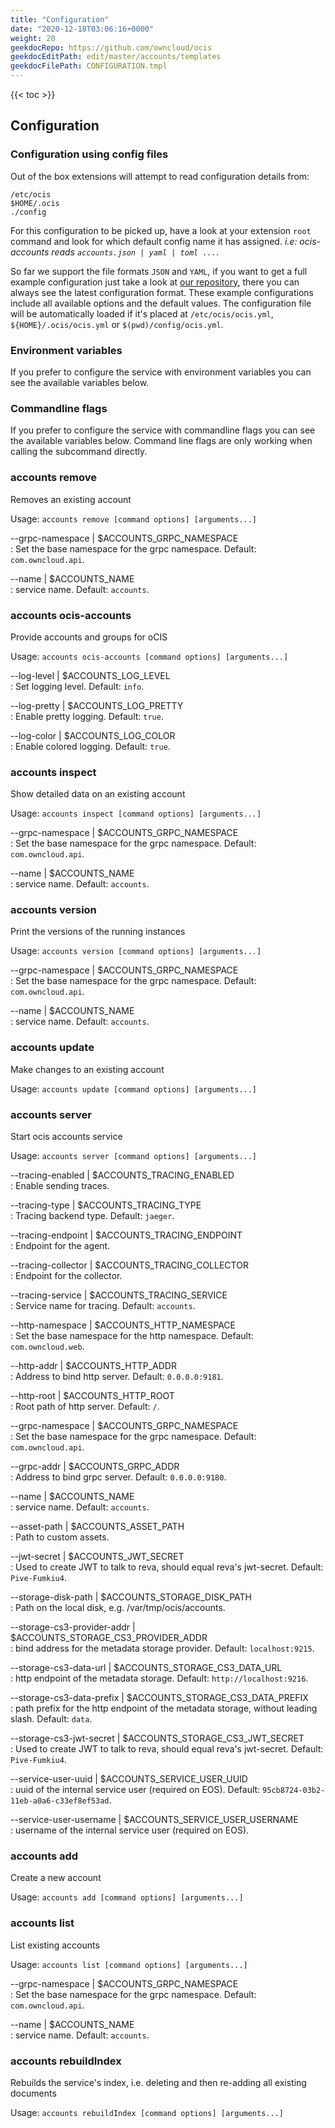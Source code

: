 ```yaml
---
title: "Configuration"
date: "2020-12-18T03:06:16+0000"
weight: 20
geekdocRepo: https://github.com/owncloud/ocis
geekdocEditPath: edit/master/accounts/templates
geekdocFilePath: CONFIGURATION.tmpl
---
```


{{< toc >}}

## Configuration

### Configuration using config files

Out of the box extensions will attempt to read configuration details from:

```console
/etc/ocis
$HOME/.ocis
./config
```

For this configuration to be picked up, have a look at your extension `root` command and look for which default config name it has assigned. *i.e: ocis-accounts reads `accounts.json | yaml | toml ...`*.

So far we support the file formats `JSON` and `YAML`, if you want to get a full example configuration just take a look at [our repository](https://github.com/owncloud/ocis/tree/master/config), there you can always see the latest configuration format. These example configurations include all available options and the default values. The configuration file will be automatically loaded if it's placed at `/etc/ocis/ocis.yml`, `${HOME}/.ocis/ocis.yml` or `$(pwd)/config/ocis.yml`.

### Environment variables

If you prefer to configure the service with environment variables you can see the available variables below.

### Commandline flags

If you prefer to configure the service with commandline flags you can see the available variables below. Command line flags are only working when calling the subcommand directly.

### accounts remove

Removes an existing account

Usage: `accounts remove [command options] [arguments...]`

--grpc-namespace | $ACCOUNTS_GRPC_NAMESPACE  
: Set the base namespace for the grpc namespace. Default: `com.owncloud.api`.

--name | $ACCOUNTS_NAME  
: service name. Default: `accounts`.

### accounts ocis-accounts

Provide accounts and groups for oCIS

Usage: `accounts ocis-accounts [command options] [arguments...]`

--log-level | $ACCOUNTS_LOG_LEVEL  
: Set logging level. Default: `info`.

--log-pretty | $ACCOUNTS_LOG_PRETTY  
: Enable pretty logging. Default: `true`.

--log-color | $ACCOUNTS_LOG_COLOR  
: Enable colored logging. Default: `true`.

### accounts inspect

Show detailed data on an existing account

Usage: `accounts inspect [command options] [arguments...]`

--grpc-namespace | $ACCOUNTS_GRPC_NAMESPACE  
: Set the base namespace for the grpc namespace. Default: `com.owncloud.api`.

--name | $ACCOUNTS_NAME  
: service name. Default: `accounts`.

### accounts version

Print the versions of the running instances

Usage: `accounts version [command options] [arguments...]`

--grpc-namespace | $ACCOUNTS_GRPC_NAMESPACE  
: Set the base namespace for the grpc namespace. Default: `com.owncloud.api`.

--name | $ACCOUNTS_NAME  
: service name. Default: `accounts`.

### accounts update

Make changes to an existing account

Usage: `accounts update [command options] [arguments...]`

### accounts server

Start ocis accounts service

Usage: `accounts server [command options] [arguments...]`

--tracing-enabled | $ACCOUNTS_TRACING_ENABLED  
: Enable sending traces.

--tracing-type | $ACCOUNTS_TRACING_TYPE  
: Tracing backend type. Default: `jaeger`.

--tracing-endpoint | $ACCOUNTS_TRACING_ENDPOINT  
: Endpoint for the agent.

--tracing-collector | $ACCOUNTS_TRACING_COLLECTOR  
: Endpoint for the collector.

--tracing-service | $ACCOUNTS_TRACING_SERVICE  
: Service name for tracing. Default: `accounts`.

--http-namespace | $ACCOUNTS_HTTP_NAMESPACE  
: Set the base namespace for the http namespace. Default: `com.owncloud.web`.

--http-addr | $ACCOUNTS_HTTP_ADDR  
: Address to bind http server. Default: `0.0.0.0:9181`.

--http-root | $ACCOUNTS_HTTP_ROOT  
: Root path of http server. Default: `/`.

--grpc-namespace | $ACCOUNTS_GRPC_NAMESPACE  
: Set the base namespace for the grpc namespace. Default: `com.owncloud.api`.

--grpc-addr | $ACCOUNTS_GRPC_ADDR  
: Address to bind grpc server. Default: `0.0.0.0:9180`.

--name | $ACCOUNTS_NAME  
: service name. Default: `accounts`.

--asset-path | $ACCOUNTS_ASSET_PATH  
: Path to custom assets.

--jwt-secret | $ACCOUNTS_JWT_SECRET  
: Used to create JWT to talk to reva, should equal reva's jwt-secret. Default: `Pive-Fumkiu4`.

--storage-disk-path | $ACCOUNTS_STORAGE_DISK_PATH  
: Path on the local disk, e.g. /var/tmp/ocis/accounts.

--storage-cs3-provider-addr | $ACCOUNTS_STORAGE_CS3_PROVIDER_ADDR  
: bind address for the metadata storage provider. Default: `localhost:9215`.

--storage-cs3-data-url | $ACCOUNTS_STORAGE_CS3_DATA_URL  
: http endpoint of the metadata storage. Default: `http://localhost:9216`.

--storage-cs3-data-prefix | $ACCOUNTS_STORAGE_CS3_DATA_PREFIX  
: path prefix for the http endpoint of the metadata storage, without leading slash. Default: `data`.

--storage-cs3-jwt-secret | $ACCOUNTS_STORAGE_CS3_JWT_SECRET  
: Used to create JWT to talk to reva, should equal reva's jwt-secret. Default: `Pive-Fumkiu4`.

--service-user-uuid | $ACCOUNTS_SERVICE_USER_UUID  
: uuid of the internal service user (required on EOS). Default: `95cb8724-03b2-11eb-a0a6-c33ef8ef53ad`.

--service-user-username | $ACCOUNTS_SERVICE_USER_USERNAME  
: username of the internal service user (required on EOS).

### accounts add

Create a new account

Usage: `accounts add [command options] [arguments...]`

### accounts list

List existing accounts

Usage: `accounts list [command options] [arguments...]`

--grpc-namespace | $ACCOUNTS_GRPC_NAMESPACE  
: Set the base namespace for the grpc namespace. Default: `com.owncloud.api`.

--name | $ACCOUNTS_NAME  
: service name. Default: `accounts`.

### accounts rebuildIndex

Rebuilds the service's index, i.e. deleting and then re-adding all existing documents

Usage: `accounts rebuildIndex [command options] [arguments...]`

